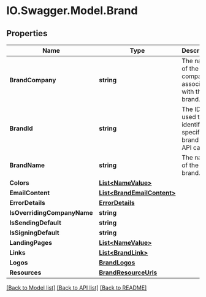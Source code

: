 # IO.Swagger.Model.Brand
## Properties

Name | Type | Description | Notes
------------ | ------------- | ------------- | -------------
**BrandCompany** | **string** | The name of the company associated with this brand. | [optional] 
**BrandId** | **string** | The ID used to identify a specific brand in API calls. | [optional] 
**BrandName** | **string** | The name of the brand. | [optional] 
**Colors** | [**List&lt;NameValue&gt;**](NameValue.md) |  | [optional] 
**EmailContent** | [**List&lt;BrandEmailContent&gt;**](BrandEmailContent.md) |  | [optional] 
**ErrorDetails** | [**ErrorDetails**](ErrorDetails.md) |  | [optional] 
**IsOverridingCompanyName** | **string** |  | [optional] 
**IsSendingDefault** | **string** |  | [optional] 
**IsSigningDefault** | **string** |  | [optional] 
**LandingPages** | [**List&lt;NameValue&gt;**](NameValue.md) |  | [optional] 
**Links** | [**List&lt;BrandLink&gt;**](BrandLink.md) |  | [optional] 
**Logos** | [**BrandLogos**](BrandLogos.md) |  | [optional] 
**Resources** | [**BrandResourceUrls**](BrandResourceUrls.md) |  | [optional] 

[[Back to Model list]](../README.md#documentation-for-models) [[Back to API list]](../README.md#documentation-for-api-endpoints) [[Back to README]](../README.md)


